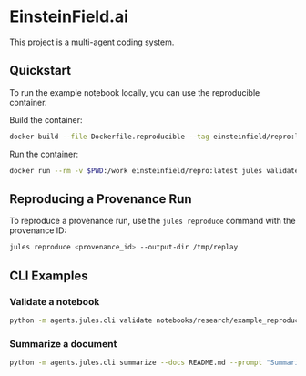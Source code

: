 # EinsteinField.ai

This project is a multi-agent coding system.

## Quickstart

To run the example notebook locally, you can use the reproducible container.

Build the container:
```bash
docker build --file Dockerfile.reproducible --tag einsteinfield/repro:latest
```

Run the container:
```bash
docker run --rm -v $PWD:/work einsteinfield/repro:latest jules validate notebooks/research/example_reproducible.ipynb
```

## Reproducing a Provenance Run

To reproduce a provenance run, use the `jules reproduce` command with the provenance ID:
```bash
jules reproduce <provenance_id> --output-dir /tmp/replay
```

## CLI Examples

### Validate a notebook
```bash
python -m agents.jules.cli validate notebooks/research/example_reproducible.ipynb
```

### Summarize a document
```bash
python -m agents.jules.cli summarize --docs README.md --prompt "Summarize this document."
```
